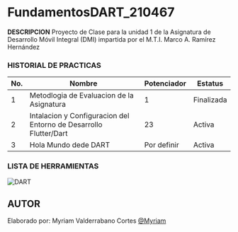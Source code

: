 # FundamentosDART_210467

**DESCRIPCION**
Proyecto de Clase para la unidad 1 de la Asignatura de Desarrollo Móvil Integral (DMI) impartida por el M.T.I. Marco A. Ramírez Hernández

### HISTORIAL DE PRACTICAS

|No.|Nombre|Potenciador|Estatus
|--|--|--|--|
|1|Metodlogia de Evaluacion de la Asignatura|1|Finalizada|
|2|Intalacion y Configuracion del Entorno de Desarrollo Flutter/Dart|23|Activa|
|3|Hola Mundo dede DART|Por definir|Activa|

### LISTA DE HERRAMIENTAS
![DART](https://img.shields.io/badge/Dart-0175C2?style=for-the-badge&logo=dart&logoColor=white)

## AUTOR

Elaborado por: Myriam Valderrabano Cortes [@Myriam](https://github.com/MyriamValderrabano)